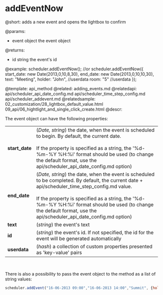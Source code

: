 addEventNow
=============


@short: 
	adds a new event and opens the lightbox to confirm

@params: 
- event	object	the event object

@returns:
- id	string	the event's id

@example: 
scheduler.addEventNow();
//or
scheduler.addEventNow({
	start_date: new Date(2013,0,10,8,30),
	end_date: 	new Date(2013,0,10,10,30),
	text:	"Meeting",
	holder:	"John", //userdata
    room:	"5"     //userdata
});



@template:	api_method
@related:
	adding_events.md
@relatedapi:
	api/scheduler_api_date_config.md
    api/scheduler_time_step_config.md
    api/scheduler_addevent.md
@relatedsample:
	02_customization/28_lightbox_default_value.html
    09_api/06_hightlight_and_single_click_create.html
@descr: 

The event object can have the following properties:

<table class="webixdoc_links">
	<tbody>
    	<tr>
			<td class="webixdoc_links0"><b>start_date</b></td>
			<td>(<i>Date, string</i>) the date, when the event is scheduled to begin. By default, the current date. <br> <br> If the property is specified as a string, the '%d-%m-%Y %H:%i' format should be used 
                 (to change the default format, use the api/scheduler_api_date_config.md option)</td>
		</tr>
		<tr>
			<td class="webixdoc_links0"><b>end_date</b></td>
			<td>(<i>Date, string</i>) the date, when the event is scheduled to be completed. By default, the current date + api/scheduler_time_step_config.md value. <br> <br> If the property is specified as a string, 
                  the '%d-%m-%Y %H:%i' format should be used (to change the default format, use the api/scheduler_api_date_config.md option)</td>		</tr>
        <tr>
			<td class="webixdoc_links0"><b>text</b></td>
			<td>(<i>string</i>) the event's text</td>
		</tr>
        <tr>
			<td class="webixdoc_links0"><b>id</b></td>
			<td>(<i>string</i>) the event's id. If not specified, the id for the event will be generated automatically</td>
		</tr>
        <tr>
			<td class="webixdoc_links0"><b>userdata</b></td>
			<td>(<i>hash</i>)  a collection of custom properties presented as 'key-value' pairs </td>
		</tr>
    </tbody>
</table>

<br>

There is also a possibility to pass the event object to the method as a list of string values:

~~~js
scheduler.addEvent("16-06-2013 09:00","16-06-2013 14:00","Summit", {holder:"Alex"})
~~~
